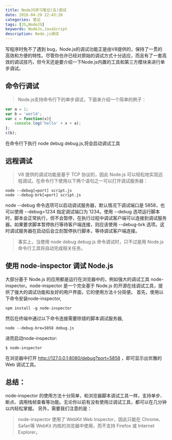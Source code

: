 ```yaml
---
title: NodeJS学习笔记(五)调试
date: 2016-04-29 22:43:20
categories: 笔记
tags: [JS,NodeJS]
keywords: NodeJs,JavaScript
description: Node.js调试
---
```

写程序时免不了遇到 bug，Node.js的调试功能正是由V8提供的，保持了一贯的高效和方便的特性。尽管你也许已经对原始的调试方式十分适应，而且有了一套高效的调试技巧，但今天还是要介绍一下Node.js内置的工具和第三方模块来进行单步调试。
<!--more-->
命令行调试
----------

>Node.js支持命令行下的单步调试，下面来介绍一个简单的例子：

``` js
var a = 1;
var b = 'world';
var c = function(x){
    console.log('hello' + x + a);
};
c(b);
```
在命令行下执行 node debug debug.js,将会启动调试工具

远程调试
----------
>V8 提供的调试功能是基于 TCP 协议的，因此 Node.js 可以轻松地实现远程调试。在命令行下使用以下两个语句之一可以打开调试服务器：

```
node --debug[=port] script.js
node --debug-brk[=port] script.js
```

node --debug 命令选项可以启动调试服务器，默认情况下调试端口是 5858，也可以使用 --debug=1234 指定调试端口为 1234。使用 --debug 选项运行脚本时，脚本会正常执行，但不会暂停，在执行过程中调试客户端可以连接到调试服务器。如果要求脚本暂停执行等待客户端连接，则应该使用 --debug-brk 选项。这时调试服务器在启动后会立刻暂停执行脚本，等待调试客户端连接。

>事实上，当使用 node debug debug.js 命令调试时，只不过是用 Node.js 命令行工具将自动完成相关任务。

使用 node-inspector 调试 Node.js
--------------------------------
大部分基于 Node.js 的应用都是运行在浏览器中的，例如强大的调试工具 node-inspector。node-inspector 是一个完全基于 Node.js 的开源在线调试工具，提供了强大的调试功能和友好的用户界面，它的使用方法十分简便。
首先，使用以下命令安装node-inspector,
```
npm install -g node-inspector
```

然后在终端中通过以下命令连接需要除错的脚本调试服务器,
```
node --debug-bre=5858 debug.js
```
进而启动node-inspector:
```
$ node-inspector
```

在浏览器中打开 http://127.0.0.1:8080/debug?port=5858 ，即可显示出优雅的 Web 调试工具。

总结：
-----
node-inspector 的使用方法十分简单，和浏览器脚本调试工具一样，支持单步、断点、调用栈帧查看等功能。无论你以前有没有使用过调试工具，都可以在几分钟以内轻松掌握。
另外，需要我们注意的是：
>node-inspector 使用了 WebKit Web Inspector，因此只能在 Chrome、Safari等 WebKit 内核的浏览器中使用，而不支持 Firefox 或 Internet Explorer。